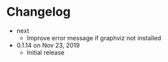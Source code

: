 Changelog
===========

* next
  * Improve error message if graphviz not installed
* 0.1.14 on Nov 23, 2019
  * Initial release 
